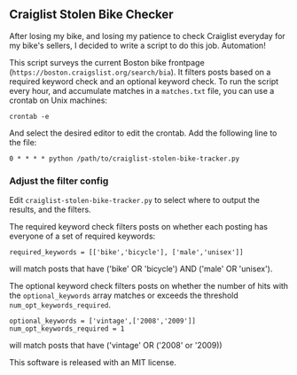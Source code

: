 ## Craiglist Stolen Bike Checker

After losing my bike, and losing my patience to check Craiglist everyday for my bike's sellers, I decided to write a script to do this job. Automation!

This script surveys the current Boston bike frontpage (`https://boston.craigslist.org/search/bia`). It filters posts based on a required keyword check and an optional keyword check. To run the script every hour, and accumulate matches in a `matches.txt` file, you can use a crontab on Unix machines: 

```
crontab -e
```

And select the desired editor to edit the crontab. Add the following line to the file:


```
0 * * * * python /path/to/craiglist-stolen-bike-tracker.py
```

### Adjust the filter config

Edit `craiglist-stolen-bike-tracker.py` to select where to output the results, and the filters.

The required keyword check filters posts on whether each posting has everyone of a set of required keywords:

```
required_keywords = [['bike','bicycle'], ['male','unisex']]
```

will match posts that have ('bike' OR 'bicycle') AND ('male' OR 'unisex').

The optional keyword check filters posts on whether the number of hits with the `optional_keywords` array matches or exceeds the threshold `num_opt_keywords_required`.


```
optional_keywords = ['vintage',['2008','2009']]
num_opt_keywords_required = 1
```
will match posts that have ('vintage' OR ('2008' or '2009))

This software is released with an MIT license.
